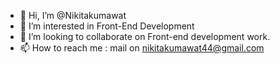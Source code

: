 - 👋 Hi, I’m @Nikitakumawat
- 👀 I’m interested in Front-End Development
- 💞️ I’m looking to collaborate on Front-end development work.
- 📫 How to reach me : mail on nikitakumawat44@gmail.com

<!---
Nikitakumawat/Nikitakumawat is a ✨ special ✨ repository because its `README.md` (this file) appears on your GitHub profile.
You can click the Preview link to take a look at your changes.
--->
